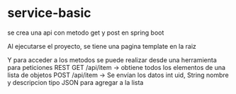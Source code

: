 # service-basic
se crea una api con metodo get y post en spring boot

Al ejecutarse el proyecto, se tiene una pagina template en la raiz

Y para acceder a los metodos se puede realizar desde una herramienta para peticiones REST
GET /api/item -> obtiene todos los elementos de una lista de objetos
POST /api/item -> Se envían los datos int uid, String nombre y descripcion tipo JSON para agregar a la lista
